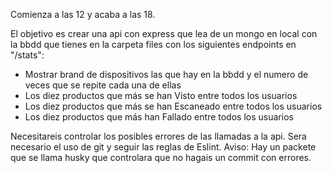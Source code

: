 Comienza a las 12 y acaba a las 18.

El objetivo es crear una api con express que lea de un mongo en local con la bbdd que tienes en la carpeta files con los siguientes endpoints en "/stats":
  - Mostrar brand de dispositivos las que hay en la bbdd y el numero de veces que se repite cada una de ellas
  - Los diez productos que más se han Visto entre todos los usuarios
  - Los diez productos que más se han Escaneado entre todos los usuarios
  - Los diez productos que más han Fallado entre todos los usuarios



Necesitareis controlar los posibles errores de las llamadas a la api.
Sera necesario el uso de git y seguir las reglas de Eslint.
Aviso: Hay un packete que se llama husky que controlara que no hagais un commit con errores.
